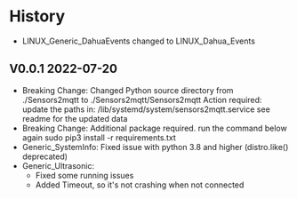 # History

- LINUX_Generic_DahuaEvents changed to LINUX_Dahua_Events
## V0.0.1  2022-07-20
- Breaking Change: Changed Python source directory from ./Sensors2mqtt to ./Sensors2mqtt/Sensors2mqtt
  Action required: update the paths in:  /lib/systemd/system/sensors2mqtt.service see readme for the updated data
- Breaking Change: Additional package required.  run the command below again
  sudo pip3 install -r requirements.txt  
- Generic_SystemInfo: Fixed issue with python 3.8 and higher   (distro.like() deprecated)
- Generic_Ultrasonic: 
    - Fixed some running issues
	- Added Timeout, so it's not crashing when not connected
 